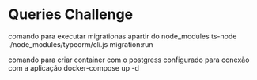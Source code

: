 # Queries Challenge

comando para executar migrationas apartir do node_modules
ts-node ./node_modules/typeorm/cli.js migration:run

comando para criar container com o postgress configurado para conexão com a aplicação
docker-compose up -d
